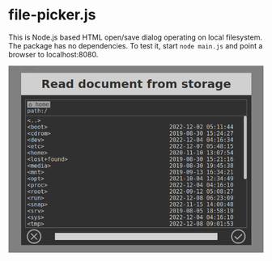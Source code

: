 # file-picker.js

This is Node.js based HTML open/save dialog operating on local filesystem. The package has no dependencies. To test it, start `node main.js` and point a browser to localhost:8080.

![](screenshot.png)

